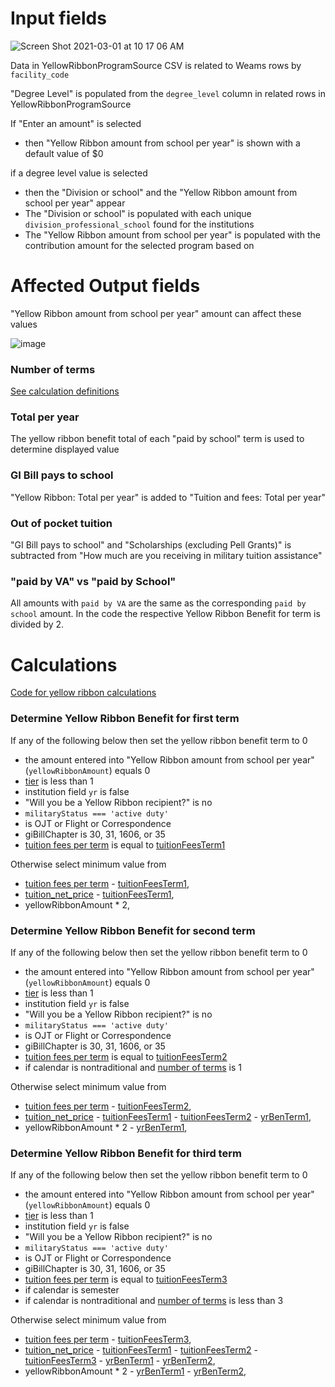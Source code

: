 # Input fields
![Screen Shot 2021-03-01 at 10 17 06 AM](https://user-images.githubusercontent.com/1094999/109517479-52931580-7a77-11eb-9c9f-e7ce58c620ae.png)

Data in YellowRibbonProgramSource CSV is related to Weams rows by `facility_code`

"Degree Level" is populated from the `degree_level` column in related rows in YellowRibbonProgramSource

If "Enter an amount" is selected

- then "Yellow Ribbon amount from school per year" is shown with a default value of $0

if a degree level value is selected 

- then the "Division or school" and the "Yellow Ribbon amount from school per year" appear
- The "Division or school" is populated with each unique `division_professional_school` found for the institutions
- The "Yellow Ribbon amount from school per year" is populated with the contribution amount for the selected program based on 

# Affected Output fields
"Yellow Ribbon amount from school per year" amount can affect these values

![image](https://user-images.githubusercontent.com/1094999/109347886-cfd54500-7841-11eb-8e96-f45c90233c5d.png)
### Number of terms
[See calculation definitions](calculation-definitions.md#number_of_terms)

### Total per year
The yellow ribbon benefit total of each "paid by school" term is used to determine displayed value

### GI Bill pays to school
"Yellow Ribbon: Total per year" is added to "Tuition and fees: Total per year"

### Out of pocket tuition
"GI Bill pays to school" and "Scholarships (excluding Pell Grants)" is subtracted from "How much are you receiving in military tuition assistance"

### "paid by VA" vs "paid by School"
All amounts with `paid by VA` are the same as the corresponding `paid by school` amount. In the code the respective Yellow Ribbon Benefit for term is divided by 2.

# Calculations

[Code for yellow ribbon calculations](https://github.com/department-of-veterans-affairs/vets-website/blob/master/src/applications/gi/selectors/calculator.js#L388)

### Determine Yellow Ribbon Benefit for first term
If any of the following below then set the yellow ribbon benefit term to 0
 - the amount entered into "Yellow Ribbon amount from school per year" (`yellowRibbonAmount`) equals 0
 - [tier](calculation-definitions.md#tier) is less than 1
 - institution field `yr` is false
 - "Will you be a Yellow Ribbon recipient?" is no
 -  `militaryStatus === 'active duty'`
 -  is OJT or Flight or Correspondence
 -  giBillChapter is 30, 31, 1606, or 35
 -  [tuition fees per term](calculation-definitions.md#tuition_fees_per_term) is equal to [tuitionFeesTerm1](calculation-definitions.md#tuition_fees_per_term_1)

Otherwise select minimum value from
- [tuition fees per term](calculation-definitions.md#tuition_fees_per_term) - [tuitionFeesTerm1](calculation-definitions.md#tuition_fees_per_term_1),
- [tuition_net_price](calculation-definitions.md#tuition_net_price) - [tuitionFeesTerm1](calculation-definitions.md#tuition_fees_per_term_1),
- yellowRibbonAmount * 2,

### Determine Yellow Ribbon Benefit for second term
If any of the following below then set the yellow ribbon benefit term to 0
 - the amount entered into "Yellow Ribbon amount from school per year" (`yellowRibbonAmount`) equals 0
 - [tier](calculation-definitions.md#tier) is less than 1
 - institution field `yr` is false
 - "Will you be a Yellow Ribbon recipient?" is no
 -  `militaryStatus === 'active duty'`
 -  is OJT or Flight or Correspondence
 -  giBillChapter is 30, 31, 1606, or 35
 -  [tuition fees per term](calculation-definitions.md#tuition_fees_per_term) is equal to [tuitionFeesTerm2](calculation-definitions.md#tuition_fees_per_term_2)
 -  if calendar is nontraditional and [number of terms](calculation-definitions.md#number_of_terms) is 1

Otherwise select minimum value from
- [tuition fees per term](calculation-definitions.md#tuition_fees_per_term) - [tuitionFeesTerm2](calculation-definitions.md#tuition_fees_per_term_2),
- [tuition_net_price](calculation-definitions.md#tuition_net_price) - [tuitionFeesTerm1](calculation-definitions.md#tuition_fees_per_term_1) - [tuitionFeesTerm2](calculation-definitions.md#tuition_fees_per_term_2) - [yrBenTerm1](#Determine-Yellow-Ribbon-Benefit-for-first-term),
- yellowRibbonAmount * 2 - [yrBenTerm1](#Determine-Yellow-Ribbon-Benefit-for-first-term),


### Determine Yellow Ribbon Benefit for third term
If any of the following below then set the yellow ribbon benefit term to 0
 - the amount entered into "Yellow Ribbon amount from school per year" (`yellowRibbonAmount`) equals 0
 - [tier](calculation-definitions.md#tier) is less than 1
 - institution field `yr` is false
 - "Will you be a Yellow Ribbon recipient?" is no
 -  `militaryStatus === 'active duty'`
 -  is OJT or Flight or Correspondence
 -  giBillChapter is 30, 31, 1606, or 35
 -  [tuition fees per term](calculation-definitions.md#tuition_fees_per_term) is equal to [tuitionFeesTerm3](calculation-definitions.md#tuition_fees_per_term_3)
 -  if calendar is semester
 -  if calendar is nontraditional and [number of terms](calculation-definitions.md#number_of_terms) is less than 3



Otherwise select minimum value from
- [tuition fees per term](calculation-definitions.md#tuition_fees_per_term) - [tuitionFeesTerm3](calculation-definitions.md#tuition_fees_per_term_3),
- [tuition_net_price](calculation-definitions.md#tuition_net_price) - [tuitionFeesTerm1](calculation-definitions.md#tuition_fees_per_term_1) - [tuitionFeesTerm2](calculation-definitions.md#tuition_fees_per_term_2) - [tuitionFeesTerm3](calculation-definitions.md#tuition_fees_per_term_3) - [yrBenTerm1](#Determine-Yellow-Ribbon-Benefit-for-first-term) - [yrBenTerm2](#Determine-Yellow-Ribbon-Benefit-for-second-term),
- yellowRibbonAmount * 2 - [yrBenTerm1](#Determine-Yellow-Ribbon-Benefit-for-first-term) - [yrBenTerm2](#Determine-Yellow-Ribbon-Benefit-for-second-term),
